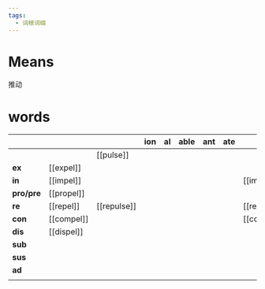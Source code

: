```yaml
---
tags:
  - 词根词缀
---
```

# Means
推动
# words

|             |            |             | **ion** | **al** | **able** | **ant** | **ate** |                |
| ----------- | ---------- | ----------- | ------- | ------ | -------- | ------- | ------- | -------------- |
|             |            | [[pulse]]   |         |        |          |         |         |                |
| **ex**      | [[expel]]  |             |         |        |          |         |         |                |
| **in**      | [[impel]]  |             |         |        |          |         |         | [[impulsive]]  |
| **pro/pre** | [[propel]] |             |         |        |          |         |         |                |
| **re**      | [[repel]]  | [[repulse]] |         |        |          |         |         | [[repulsive]]  |
| **con**     | [[compel]] |             |         |        |          |         |         | [[compulsive]] |
| **dis**     | [[dispel]] |             |         |        |          |         |         |                |
| **sub**     |            |             |         |        |          |         |         |                |
| **sus**     |            |             |         |        |          |         |         |                |
| **ad**      |            |             |         |        |          |         |         |                |
|             |            |             |         |        |          |         |         |                |
